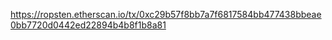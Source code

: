 
https://ropsten.etherscan.io/tx/0xc29b57f8bb7a7f6817584bb477438bbeae0bb7720d0442ed22894b4b8f1b8a81
